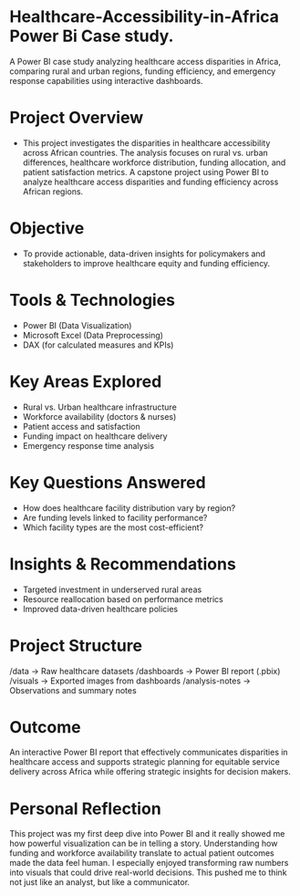 # Healthcare-Accessibility-in-Africa Power Bi Case study.
A Power BI case study analyzing healthcare access disparities in Africa, comparing rural and urban regions, funding efficiency, and emergency response capabilities using interactive dashboards.

# Project Overview
- This project investigates the disparities in healthcare accessibility across African countries. The analysis focuses on rural vs. urban differences, healthcare workforce distribution, funding allocation, and patient satisfaction metrics. A capstone project using Power BI to analyze healthcare access disparities and funding efficiency across African regions.

# Objective
- To provide actionable, data-driven insights for policymakers and stakeholders to improve healthcare equity and funding efficiency.

# Tools & Technologies
- Power BI (Data Visualization)
- Microsoft Excel (Data Preprocessing)
- DAX (for calculated measures and KPIs)

# Key Areas Explored
- Rural vs. Urban healthcare infrastructure
- Workforce availability (doctors & nurses)
- Patient access and satisfaction
- Funding impact on healthcare delivery
- Emergency response time analysis

# Key Questions Answered
- How does healthcare facility distribution vary by region?
- Are funding levels linked to facility performance?
- Which facility types are the most cost-efficient?

# Insights & Recommendations
- Targeted investment in underserved rural areas
- Resource reallocation based on performance metrics
- Improved data-driven healthcare policies

# Project Structure
/data → Raw healthcare datasets
 /dashboards → Power BI report (.pbix) 
 /visuals → Exported images from dashboards
 /analysis-notes → Observations and summary notes

# Outcome
An interactive Power BI report that effectively communicates disparities in healthcare access and supports strategic planning for equitable service delivery across Africa while offering strategic insights for decision makers.

# Personal Reflection
This project was my first deep dive into Power BI and it really showed me how powerful visualization can be in telling a story. Understanding how funding and workforce availability translate to actual patient outcomes made the data feel human. I especially enjoyed transforming raw numbers into visuals that could drive real-world decisions. This pushed me to think not just like an analyst, but like a communicator.


